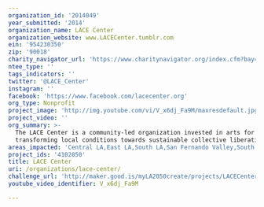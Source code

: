 ```yaml
---
organization_id: '2014049'
year_submitted: '2014'
organization_name: LACE Center
organization_website: www.LACECenter.tumblr.com
ein: '954230350'
zip: '90018'
charity_navigator_url: 'https://www.charitynavigator.org/index.cfm?bay=search.profile&ein=954230350'
ntee_type: ''
tags_indicators: ''
twitter: '@LACE_Center'
instagram: ''
facebook: 'https://www.facebook.com/lacecenter.org'
org_type: Nonprofit
project_image: 'http://img.youtube.com/vi/V_x6dj_Fa9M/maxresdefault.jpg'
project_video: ''
org_summary: >-
  The LACE Center is a community-led organization invested in arts for
  transforming local conditions towards sustainable collective liberation
areas_impacted: 'Central LA,East LA,South LA,San Fernando Valley,South Bay,Westside,Other:'
project_ids: '4102050'
title: LACE Center
uri: /organizations/lace-center/
challenge_url: 'http://maker.good.is/myLA2050create/projects/LACECenter.html'
youtube_video_identifier: V_x6dj_Fa9M

---
```

